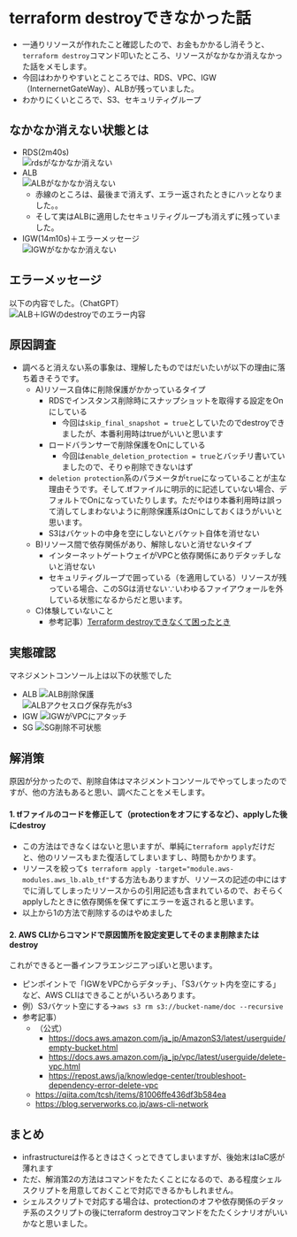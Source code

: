 # terraform destroyできなかった話
* 一通りリソースが作れたこと確認したので、お金もかかるし消そうと、`terraform destroy`コマンド叩いたところ、リソースがなかなか消えなかった話をメモします。
* 今回はわかりやすいとこところでは、RDS、VPC、IGW（InternernetGateWay）、ALBが残っていました。
* わかりにくいところで、S3、セキュリティグループ
## なかなか消えない状態とは
* RDS(2m40s)<br>
![rdsがなかなか消えない](image/rdsがなかなか消えない.png)
* ALB<br>
![ALBがなかなか消えない](image/ALBがなかなか消えない.png)
  * 赤線のところは、最後まで消えず、エラー返されたときにハッとなりました。。
  * そして実はALBに適用したセキュリティグループも消えずに残っていました。
* IGW(14m10s)＋エラーメッセージ<br>
![IGWがなかなか消えない](image/IGWがなかなか消えない.png)
## エラーメッセージ
以下の内容でした。（ChatGPT）<br>
![ALB＋IGWのdestroyでのエラー内容](image/ALB＋IGWのdestroyでのエラー内容.png)


## 原因調査
* 調べると消えない系の事象は、理解したものではだいたいが以下の理由に落ち着きそうです。
  * A)リソース自体に削除保護がかかっているタイプ
    * RDSでインスタンス削除時にスナップショットを取得する設定をOnにしている
      * 今回は`skip_final_snapshot = true`としていたのでdestroyできましたが、本番利用時はtrueがいいと思います
    * ロードバランサーで削除保護をOnにしている
      * 今回は`enable_deletion_protection = true`とバッチリ書いていましたので、そりゃ削除できないはず
    * `deletion protection`系のパラメータが`true`になっていることが主な理由そうです。そして.tfファイルに明示的に記述していない場合、デフォルトでOnになっていたりします。ただやはり本番利用時は誤って消してしまわないように削除保護系はOnにしておくほうがいいと思います。
    * S3はバケットの中身を空にしないとバケット自体を消せない
  * B)リソース間で依存関係があり、解除しないと消せないタイプ
    * インターネットゲートウェイがVPCと依存関係にありデタッチしないと消せない
    * セキュリティグループで囲っている（を適用している）リソースが残っている場合、このSGは消せない∵いわゆるファイアウォールを外している状態になるからだと思います。
  * C)体験していないこと
    * 参考記事）[Terraform destroyできなくて困ったとき](https://qiita.com/ezaqiita/items/46811b5e4bf3ff5398ca)


## 実態確認
マネジメントコンソール上は以下の状態でした<br>
* ALB
![ALB削除保護](image/ALB削除保護.png)<br>
![ALBアクセスログ保存先がs3](image/ALBアクセスログ保存先がs3.png)
* IGW
![IGWがVPCにアタッチ](image/IGWがVPCにアタッチ.png)
* SG
![SG削除不可状態](image/SG削除不可状態.png)


## 解消策
原因が分かったので、削除自体はマネジメントコンソールでやってしまったのですが、他の方法もあると思い、調べたことをメモします。
#### 1. tfファイルのコードを修正して（protectionをオフにするなど）、applyした後にdestroy
* この方法はできなくはないと思いますが、単純に`terraform apply`だけだと、他のリソースもまた復活してしまいますし、時間もかかります。
* リソースを絞って`$ terraform apply -target="module.aws-modules.aws_lb.alb_tf"`する方法もありますが、リソースの記述の中にはすでに消してしまったリソースからの引用記述も含まれているので、おそらくapplyしたときに依存関係を保てずにエラーを返されると思います。
* 以上から1の方法で削除するのはやめました
#### 2. AWS CLIからコマンドで原因箇所を設定変更してそのまま削除またはdestroy
これができると一番インフラエンジニアっぽいと思います。
* ピンポイントで「IGWをVPCからデタッチ」、「S3バケット内を空にする」など、AWS CLIはできることがいろいろあります。
* 例）S3バケット空にする→`aws s3 rm s3://bucket-name/doc --recursive`
* 参考記事）
  * （公式）
    * https://docs.aws.amazon.com/ja_jp/AmazonS3/latest/userguide/empty-bucket.html
    * https://docs.aws.amazon.com/ja_jp/vpc/latest/userguide/delete-vpc.html
    * https://repost.aws/ja/knowledge-center/troubleshoot-dependency-error-delete-vpc
  * https://qiita.com/tcsh/items/81006ffe436df3b584ea
  * https://blog.serverworks.co.jp/aws-cli-network

## まとめ
* infrastructureは作るときはさくっとできてしまいますが、後始末はIaC感が薄れます
* ただ、解消策2の方法はコマンドをたたくことになるので、ある程度シェルスクリプトを用意しておくことで対応できるかもしれません。
* シェルスクリプトで対応する場合は、protectionのオフや依存関係のデタッチ系のスクリプトの後にterraform destroyコマンドをたたくシナリオがいいかなと思いました。
